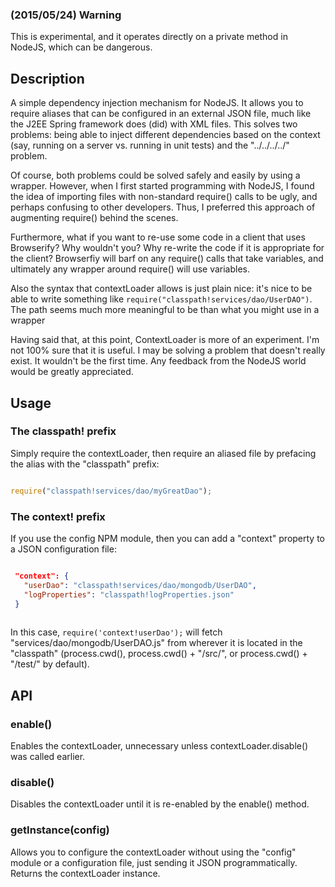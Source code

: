 ### (2015/05/24) Warning
This is experimental, and it operates directly on a private method in NodeJS, which can be dangerous.


## Description
A simple dependency injection mechanism for NodeJS.  It allows you to require aliases that can be configured in an external JSON file, much
like the J2EE Spring framework does (did) with XML files. This solves two problems: being able to inject different dependencies 
based on the context (say, running on a server vs. running in unit tests) and the "../../../../" problem.  

Of course, both problems could be solved safely and easily by using a wrapper.  However, when I first started programming with NodeJS, I found 
the idea of importing files with non-standard require() calls to be ugly, and perhaps confusing to other developers.  Thus, I preferred
this approach of augmenting require() behind the scenes.

Furthermore,  what if you want to re-use some code in a client that uses Browserify?  Why wouldn't you?  Why re-write the code if it is 
appropriate for the client?  Browserfiy will barf on any require() calls that take variables, and ultimately
any wrapper around require() will use variables.  

Also the syntax that contextLoader allows is just plain nice:  it's nice to be able to write something like
``require("classpath!services/dao/UserDAO")``.  The path seems much more meaningful to be than what you might use in
a wrapper  

Having said that, at this point, ContextLoader is more of an experiment.  I'm not 100% sure that it is useful.  I may be solving
a problem that doesn't really exist.  It wouldn't be the first time.  Any feedback from the NodeJS world would be greatly appreciated.


## Usage

### The classpath! prefix
Simply require the contextLoader, then require an aliased file by prefacing the alias with the "classpath" prefix:

```javascript

require("classpath!services/dao/myGreatDao");

```

### The context! prefix
If you use the config NPM module, then you can add a "context" property to a JSON configuration file:

```json

 "context": {
   "userDao": "classpath!services/dao/mongodb/UserDAO",
   "logProperties": "classpath!logProperties.json"
 }
 
````

In this case, ``require('context!userDao');`` will fetch "services/dao/mongodb/UserDAO.js" from wherever it
is located in the "classpath" (process.cwd(), process.cwd() + "/src/", or process.cwd() + "/test/" by default).


## API
### enable()
Enables the contextLoader, unnecessary unless contextLoader.disable() was called earlier.

### disable()
Disables the contextLoader until it is re-enabled by the enable() method.

### getInstance(config)
Allows you to configure the contextLoader without using the "config" module or a configuration file, just sending it JSON programmatically.
Returns the contextLoader instance.

